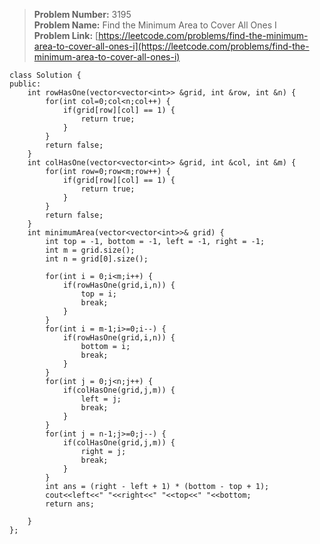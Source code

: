 > **Problem Number:** 3195 <br>
> **Problem Name:** Find the Minimum Area to Cover All Ones I <br>
> **Problem Link:** [https://leetcode.com/problems/find-the-minimum-area-to-cover-all-ones-i](https://leetcode.com/problems/find-the-minimum-area-to-cover-all-ones-i) <br>

    class Solution {
    public:
        int rowHasOne(vector<vector<int>> &grid, int &row, int &n) {
            for(int col=0;col<n;col++) {
                if(grid[row][col] == 1) {
                    return true;
                }
            }
            return false;
        }
        int colHasOne(vector<vector<int>> &grid, int &col, int &m) {
            for(int row=0;row<m;row++) {
                if(grid[row][col] == 1) {
                    return true;
                }
            }
            return false;
        }
        int minimumArea(vector<vector<int>>& grid) {
            int top = -1, bottom = -1, left = -1, right = -1;
            int m = grid.size();
            int n = grid[0].size();

            for(int i = 0;i<m;i++) {
                if(rowHasOne(grid,i,n)) {
                    top = i;
                    break;
                }
            }
            for(int i = m-1;i>=0;i--) {
                if(rowHasOne(grid,i,n)) {
                    bottom = i;
                    break;
                }
            }
            for(int j = 0;j<n;j++) {
                if(colHasOne(grid,j,m)) {
                    left = j;
                    break;
                }
            }
            for(int j = n-1;j>=0;j--) {
                if(colHasOne(grid,j,m)) {
                    right = j;
                    break;
                }
            }
            int ans = (right - left + 1) * (bottom - top + 1);
            cout<<left<<" "<<right<<" "<<top<<" "<<bottom;
            return ans;

        }
    };